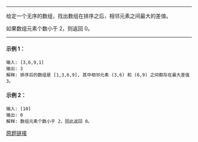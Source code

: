 ***
给定一个无序的数组，找出数组在排序之后，相邻元素之间最大的差值。

如果数组元素个数小于 2，则返回 0。
***

 

#### 示例 1：
```
输入: [3,6,9,1]
输出: 3
解释: 排序后的数组是 [1,3,6,9], 其中相邻元素 (3,6) 和 (6,9) 之间都存在最大差值 3。

```
#### 示例 2：
```
输入: [10]
输出: 0
解释: 数组元素个数小于 2，因此返回 0。

```

[原题链接](https://leetcode-cn.com/problems/maximum-gap/)